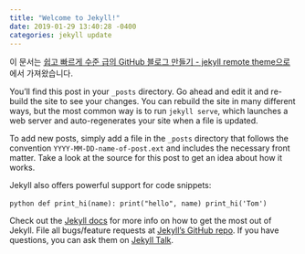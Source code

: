 ```yaml
---
title: "Welcome to Jekyll!"
date: 2019-01-29 13:40:28 -0400
categories: jekyll update
---
```


이 문서는 [쉽고 빠르게 수준 급의 GitHub 블로그 만들기 - jekyll remote theme으로] 에서 가져왔습니다. 

You’ll find this post in your `_posts` directory. Go ahead and edit it and re-build the site to see your changes. You can rebuild the site in many different ways, but the most common way is to run `jekyll serve`, which launches a web server and auto-regenerates your site when a file is updated.

To add new posts, simply add a file in the `_posts` directory that follows the convention `YYYY-MM-DD-name-of-post.ext` and includes the necessary front matter. Take a look at the source for this post to get an idea about how it works.

Jekyll also offers powerful support for code snippets:

​```python
def print_hi(name):
  print("hello", name)
print_hi('Tom')
​```

Check out the [Jekyll docs][jekyll-docs] for more info on how to get the most out of Jekyll. File all bugs/feature requests at [Jekyll’s GitHub repo][jekyll-gh]. If you have questions, you can ask them on [Jekyll Talk][jekyll-talk].


[쉽고 빠르게 수준 급의 GitHub 블로그 만들기 - jekyll remote theme으로]: https://dreamgonfly.github.io/2018/01/27/jekyll-remote-theme.html
[jekyll-docs]: https://jekyllrb.com/docs/home
[jekyll-gh]:   https://github.com/jekyll/jekyll
[jekyll-talk]: https://talk.jekyllrb.com/
